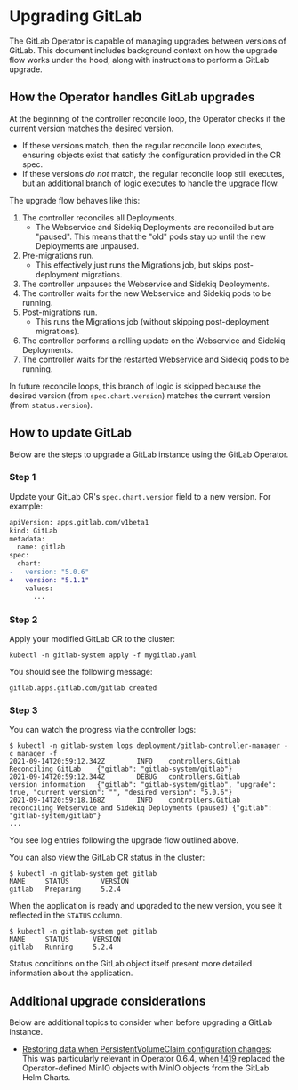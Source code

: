 # Upgrading GitLab

The GitLab Operator is capable of managing upgrades between versions of GitLab. This document includes background context on how the upgrade flow works under the hood, along with instructions to perform a GitLab upgrade.

## How the Operator handles GitLab upgrades

At the beginning of the controller reconcile loop, the Operator checks if the current version matches the desired version.

- If these versions match, then the regular reconcile loop executes, ensuring objects exist that satisfy the configuration provided in the CR spec.
- If these versions _do not_ match, the regular reconcile loop still executes, but an additional branch of logic executes to handle the upgrade flow.

The upgrade flow behaves like this:

1. The controller reconciles all Deployments.
   - The Webservice and Sidekiq Deployments are reconciled but are "paused". This means that the "old" pods stay up until the new Deployments are unpaused.
1. Pre-migrations run.
   - This effectively just runs the Migrations job, but skips post-deployment migrations.
1. The controller unpauses the Webservice and Sidekiq Deployments.
1. The controller waits for the new Webservice and Sidekiq pods to be running.
1. Post-migrations run.
   - This runs the Migrations job (without skipping post-deployment migrations).
1. The controller performs a rolling update on the Webservice and Sidekiq Deployments.
1. The controller waits for the restarted Webservice and Sidekiq pods to be running.

In future reconcile loops, this branch of logic is skipped because the desired version (from `spec.chart.version`) matches the current version (from `status.version`).

## How to update GitLab

Below are the steps to upgrade a GitLab instance using the GitLab Operator.

### Step 1

Update your GitLab CR's `spec.chart.version` field to a new version. For example:

```diff
apiVersion: apps.gitlab.com/v1beta1
kind: GitLab
metadata:
  name: gitlab
spec:
  chart:
-   version: "5.0.6"
+   version: "5.1.1"
    values:
      ...
```

### Step 2

Apply your modified GitLab CR to the cluster:

```shell
kubectl -n gitlab-system apply -f mygitlab.yaml
```

You should see the following message:

```shell
gitlab.apps.gitlab.com/gitlab created
```

### Step 3

You can watch the progress via the controller logs:

```shell
$ kubectl -n gitlab-system logs deployment/gitlab-controller-manager -c manager -f
2021-09-14T20:59:12.342Z        INFO    controllers.GitLab      Reconciling GitLab    {"gitlab": "gitlab-system/gitlab"}
2021-09-14T20:59:12.344Z        DEBUG   controllers.GitLab      version information   {"gitlab": "gitlab-system/gitlab", "upgrade": true, "current version": "", "desired version": "5.0.6"}
2021-09-14T20:59:18.168Z        INFO    controllers.GitLab      reconciling Webservice and Sidekiq Deployments (paused) {"gitlab": "gitlab-system/gitlab"}
...
```

You see log entries following the upgrade flow outlined above.

You can also view the GitLab CR status in the cluster:

```shell
$ kubectl -n gitlab-system get gitlab
NAME     STATUS        VERSION
gitlab   Preparing     5.2.4
```

When the application is ready and upgraded to the new version, you see it reflected in the `STATUS` column.

```shell
$ kubectl -n gitlab-system get gitlab
NAME     STATUS      VERSION
gitlab   Running     5.2.4
```

Status conditions on the GitLab object itself present more detailed information about the application.

## Additional upgrade considerations

Below are additional topics to consider when before upgrading a GitLab instance.

- [Restoring data when PersistentVolumeClaim configuration changes](troubleshooting.md#restoring-data-when-persistentvolumeclaim-configuration-changes): This was particularly relevant in Operator 0.6.4, when [!419](https://gitlab.com/gitlab-org/cloud-native/gitlab-operator/-/merge_requests/419) replaced the Operator-defined MinIO objects with MinIO objects from the GitLab Helm Charts.
